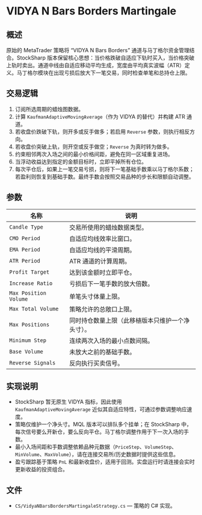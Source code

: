 # VIDYA N Bars Borders Martingale

## 概述
原始的 MetaTrader 策略将 “VIDYA N Bars Borders” 通道与马丁格尔资金管理结合。StockSharp 版本保留核心思想：当价格跌破自适应下轨时买入，当价格突破上轨时卖出。通道中线由自适应移动平均生成，宽度由平均真实波幅（ATR）定义。马丁格尔模块在出现亏损后放大下一笔交易，同时检查单笔和总持仓上限。

## 交易逻辑
1. 订阅所选周期的蜡烛图数据。
2. 计算 `KaufmanAdaptiveMovingAverage`（作为 VIDYA 的替代）并构建 ATR 通道。
3. 若收盘价跌破下轨，则开多或反手做多；若启用 `Reverse` 参数，则执行相反方向。
4. 若收盘价突破上轨，则开空或反手做空；`Reverse` 为真时转为做多。
5. 约束相邻两次入场之间的最小价格间距，避免在同一区域重复进场。
6. 当浮动收益达到指定的金额目标时，立即平掉所有仓位。
7. 每次平仓后，如果上一笔交易亏损，则将下一笔基础手数乘以马丁格尔系数；若盈利则恢复到基础手数。最终手数会按照交易品种的步长和限额自动调整。

## 参数
| 名称 | 说明 |
| --- | --- |
| `Candle Type` | 交易所使用的蜡烛数据类型。 |
| `CMO Period` | 自适应均线效率比窗口。 |
| `EMA Period` | 自适应均线的平滑周期。 |
| `ATR Period` | ATR 通道的计算周期。 |
| `Profit Target` | 达到该金额时立即平仓。 |
| `Increase Ratio` | 亏损后下一笔手数的放大倍数。 |
| `Max Position Volume` | 单笔头寸体量上限。 |
| `Max Total Volume` | 策略允许的总敞口上限。 |
| `Max Positions` | 同时持仓数量上限（此移植版本只维护一个净头寸）。 |
| `Minimum Step` | 连续两次入场的最小点数间隔。 |
| `Base Volume` | 未放大之前的基础手数。 |
| `Reverse Signals` | 反向执行买卖信号。 |

## 实现说明
- StockSharp 暂无原生 VIDYA 指标，因此使用 `KaufmanAdaptiveMovingAverage` 近似其自适应特性，可通过参数调整响应速度。
- 策略仅维护一个净头寸。MQL 版本可以排队多个挂单；在 StockSharp 中，每次信号要么开新仓，要么反向平仓。马丁格尔调整作用于下一次入场的手数。
- 最小入场间距和手数调整依赖品种元数据（`PriceStep`、`VolumeStep`、`MinVolume`、`MaxVolume`），请在连接交易所/历史数据时提供这些信息。
- 盈亏跟踪基于策略 `PnL` 和最新收盘价，适用于回测。实盘运行时请连接会实时更新收益的投资组合。

## 文件
- `CS/VidyaNBarsBordersMartingaleStrategy.cs` — 策略的 C# 实现。
